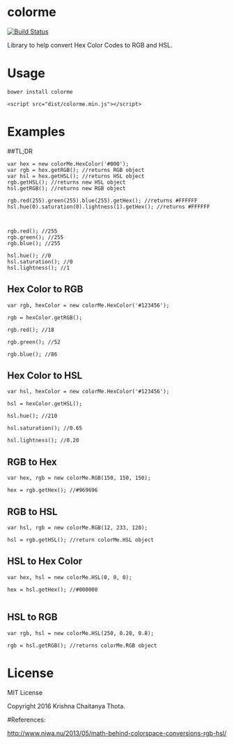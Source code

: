 colorme
=============

[![Build Status](https://img.shields.io/travis/kcthota/colorme/master.svg)](https://travis-ci.org/kcthota/colorme)

Library to help convert Hex Color Codes to RGB and HSL.

# Usage

```
bower install colorme
```

```
<script src="dist/colorme.min.js"></script>
```

# Examples

##TL;DR
```
var hex = new colorMe.HexColor('#000');
var rgb = hex.getRGB(); //returns RGB object
var hsl = hex.getHSL(); //returns HSL object
rgb.getHSL(); //returns new HSL object
hsl.getRGB(); //returns new RGB object

rgb.red(255).green(255).blue(255).getHex(); //returns #FFFFFF
hsl.hue(0).saturation(0).lightness(1).getHex(); //returns #FFFFFF



rgb.red(); //255
rgb.green(); //255
rgb.blue(); //255

hsl.hue(); //0
hsl.saturation(); //0
hsl.lightness(); //1

```

## Hex Color to RGB

```
var rgb, hexColor = new colorMe.HexColor('#123456');

rgb = hexColor.getRGB();

rgb.red(); //18

rgb.green(); //52

rgb.blue(); //86

```

## Hex Color to HSL

```
var hsl, hexColor = new colorMe.HexColor('#123456');

hsl = hexColor.getHSL();

hsl.hue(); //210

hsl.saturation(); //0.65

hsl.lightness(); //0.20

```

## RGB to Hex

```
var hex, rgb = new colorMe.RGB(150, 150, 150);

hex = rgb.getHex(); //#969696

```

## RGB to HSL

```
var hsl, rgb = new colorMe.RGB(12, 233, 120);

hsl = rgb.getHSL(); //return colorMe.HSL object

```

## HSL to Hex Color

```
var hex, hsl = new colorMe.HSL(0, 0, 0);

hex = hsl.getHex(); //#000000
        
```

## HSL to RGB

```
var rgb, hsl = new colorMe.HSL(250, 0.20, 0.8);

rgb = hsl.getRGB(); //returns colorMe.RGB object

```
# License

MIT License

Copyright 2016 Krishna Chaitanya Thota.

#References:

http://www.niwa.nu/2013/05/math-behind-colorspace-conversions-rgb-hsl/
